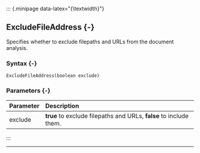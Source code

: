::: {.minipage data-latex="{\textwidth}"}
## ExcludeFileAddress {-}

Specifies whether to exclude filepaths and URLs from the document analysis.

### Syntax {-}

```{sql}
ExcludeFileAddress(boolean exclude)
```

### Parameters {-}

**Parameter** | **Description**
| :-- | :-- |
exclude | **true** to exclude filepaths and URLs, **false** to include them.
:::

***

